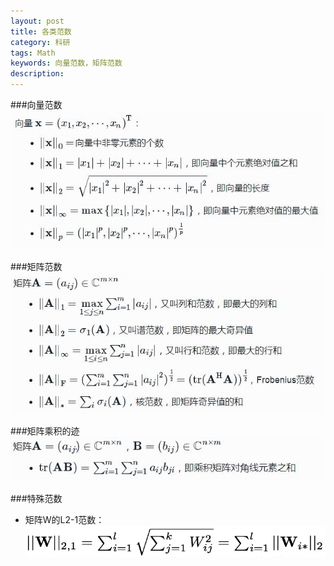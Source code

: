 ```yaml
---
layout: post
title: 各类范数
category: 科研
tags: Math
keywords: 向量范数，矩阵范数
description: 
---
```


###向量范数
![vector_norms](/public/img/posts/vector_norms.JPG)


###矩阵范数
![matrix_norms](/public/img/posts/matrix_norms.JPG)


###矩阵乘积的迹
![trace](/public/img/posts/trace.JPG)

###特殊范数
- 矩阵W的L2-1范数：
![2_1norm](/public/img/posts/2_1norm.png)
